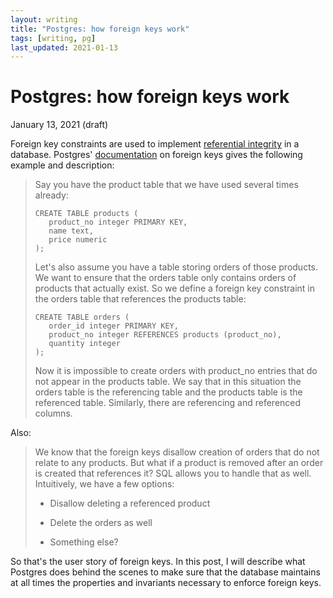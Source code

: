 ```yaml
---
layout: writing
title: "Postgres: how foreign keys work"
tags: [writing, pg]
last_updated: 2021-01-13
---
```

# Postgres: how foreign keys work

January 13, 2021 (draft)

Foreign key constraints are used to implement [referential integrity](https://en.wikipedia.org/wiki/Referential_integrity)
in a database.  Postgres' [documentation](https://www.postgresql.org/docs/current/ddl-constraints.html#DDL-CONSTRAINTS-FK)
on foreign keys gives the following example and description:

> Say you have the product table that we have used several times already:
>
>```
> CREATE TABLE products (
>    product_no integer PRIMARY KEY,
>    name text,
>    price numeric
> );
> ```
> Let's also assume you have a table storing orders of those products. We want to ensure that the orders table only contains orders of products that actually exist. So we define a foreign key constraint in the orders table that references the products table:
> 
>```
> CREATE TABLE orders (
>    order_id integer PRIMARY KEY,
>    product_no integer REFERENCES products (product_no),
>    quantity integer
> );
>```
> Now it is impossible to create orders with product_no entries that do not appear in the products table.
> We say that in this situation the orders table is the referencing table and the products table is the referenced table. Similarly, there are referencing and referenced columns.

Also:

> We know that the foreign keys disallow creation of orders that do not relate to any products. But what if a product is removed after an order is created that references it? SQL allows you to handle that as well. Intuitively, we have a few options:
>
> * Disallow deleting a referenced product
> 
> * Delete the orders as well
>
> * Something else?

So that's the user story of foreign keys.  In this post, I will describe what Postgres does behind
the scenes to make sure that the database maintains at all times the properties and invariants
necessary to enforce foreign keys.
